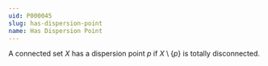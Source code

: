 ```yaml
---
uid: P000045
slug: has-dispersion-point
name: Has Dispersion Point
---
```

A connected set $X$ has a dispersion point $p$ if $X \setminus \{p\}$ is totally disconnected.

